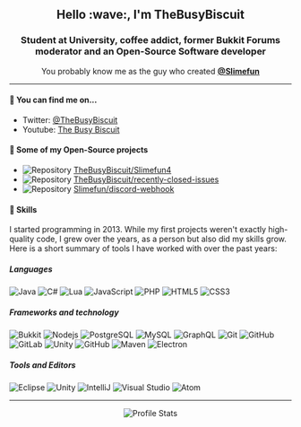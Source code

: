 <h2 align="center">Hello :wave:, I'm TheBusyBiscuit</h1>
<h3 align="center">Student at University, coffee addict, former Bukkit Forums moderator and an Open-Source Software developer</h3>
<p align="center">
  You probably know me as the guy who created <a href="https://github.com/Slimefun"><strong>@Slimefun</strong></a>
</p>
<hr/>

#### :compass: You can find me on...
* Twitter: [@TheBusyBiscuit](https://twitter.com/TheBusyBiscuit)
* Youtube: [The Busy Biscuit](https://www.youtube.com/channel/UCNpuxll39TkRJdYVkvgrvgQ)

#### :scroll: Some of my Open-Source projects

<ul>
  <li><img src="https://cdnjs.cloudflare.com/ajax/libs/octicons/8.5.0/svg/repo.svg" alt="Repository"/> <a href="https://github.com/TheBusyBiscuit/Slimefun4">TheBusyBiscuit/Slimefun4</a></li>
    <li><img src="https://cdnjs.cloudflare.com/ajax/libs/octicons/8.5.0/svg/repo.svg" alt="Repository"/> <a href="https://github.com/TheBusyBiscuit/recently-closed-issues">TheBusyBiscuit/recently-closed-issues</a></li>
    <li><img src="https://cdnjs.cloudflare.com/ajax/libs/octicons/8.5.0/svg/repo.svg" alt="Repository"/> <a href="https://github.com/Slimefun/discord-webhook">Slimefun/discord-webhook</a></li>
</ul>

#### :wrench: Skills
I started programming in 2013. While my first projects weren't exactly high-quality code, I grew over the years, as a person but also did my skills grow. Here is a short summary of tools I have worked with over the past years:
##### Languages
  ![Java](https://img.shields.io/badge/-java-e67f2c?style=flat-square&logo=java)
  ![C#](https://img.shields.io/badge/-C%23-7732a8?style=flat-square&logo=c+sharp)
  ![Lua](https://img.shields.io/badge/-Lua-2b2fab?style=flat-square&logo=lua)
  ![JavaScript](https://img.shields.io/badge/-JavaScript-black?style=flat-square&logo=javascript)
  ![PHP](https://img.shields.io/badge/-PHP-black?style=flat-square&logo=php)
  ![HTML5](https://img.shields.io/badge/-HTML5-E34F26?style=flat-square&logo=html5&logoColor=white)
  ![CSS3](https://img.shields.io/badge/-CSS3-1572B6?style=flat-square&logo=css3)
##### Frameworks and technology
  ![Bukkit](https://img.shields.io/badge/-CraftBukkit-ff9a03?style=flat-square)
  ![Nodejs](https://img.shields.io/badge/-node.js-22a34d?style=flat-square&logo=node.js&logoColor=white)
  ![PostgreSQL](https://img.shields.io/badge/-PostgreSQL-336791?style=flat-square&logo=postgresql)
  ![MySQL](https://img.shields.io/badge/-MySQL-527ca3?style=flat-square&logo=mysql&logoColor=white)
  ![GraphQL](https://img.shields.io/badge/-GraphQL-E10098?style=flat-square&logo=graphql)
  ![Git](https://img.shields.io/badge/-Git-f5d20f?style=flat-square&logo=git)
  ![GitHub](https://img.shields.io/badge/-GitHub-181717?style=flat-square&logo=github)
  ![GitLab](https://img.shields.io/badge/-GitLab-FCA121?style=flat-square&logo=gitlab)
  ![Unity](https://img.shields.io/badge/-Unity3D-black?style=flat-square&logo=unity)
  ![GitHub](https://img.shields.io/badge/-GitHub_Actions-181717?style=flat-square&logo=github)
  ![Maven](https://img.shields.io/badge/-Maven-b31212?style=flat-square&logo=apache+maven)
  ![Electron](https://img.shields.io/badge/-Electron-75b2eb?style=flat-square&logo=electron&logoColor=white)
##### Tools and Editors
  ![Eclipse](https://img.shields.io/badge/-Eclipse-290b54?style=flat-square&logo=eclipse+ide)
  ![Unity](https://img.shields.io/badge/-Unity3D-black?style=flat-square&logo=unity)
  ![IntelliJ](https://img.shields.io/badge/-IntelliJ-081059?style=flat-square&logo=intellij+idea)
  ![Visual Studio](https://img.shields.io/badge/-Visual_Studio-540b85?style=flat-square&logo=visual+studio)
  ![Atom](https://img.shields.io/badge/-Atom-48b86d?style=flat-square&logo=atom)

<hr/>

<p align="center">
<img src="https://github-readme-stats.vercel.app/api?username=TheBusyBiscuit&show_icons=true" alt="Profile Stats">
</p>
